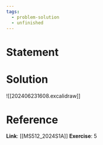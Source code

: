 ```yaml
---
tags:
  - problem-solution
  - unfinished
---
```

# Statement 


# Solution
![[202406231608.excalidraw]]

# Reference
**Link**: [[MS512_2024S1A]]
**Exercise**: 5